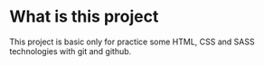 # What is this project

This project is basic only for practice some HTML, CSS and SASS technologies with git and github.
